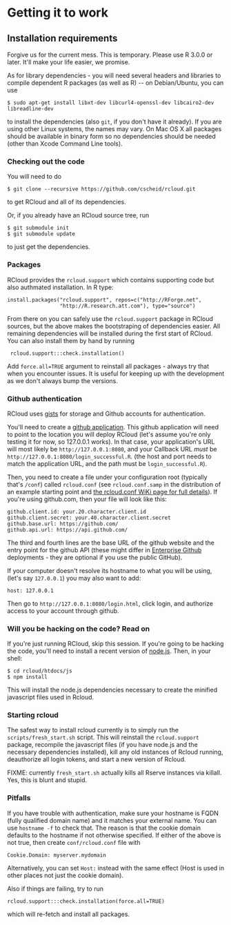 # Getting it to work

## Installation requirements

Forgive us for the current mess. This is temporary.
Please use R 3.0.0 or later. It'll make your life easier, we promise.

As for library dependencies - you will need several headers and libraries to compile dependent
R packages (as well as R) -- on Debian/Ubuntu, you can use

    $ sudo apt-get install libxt-dev libcurl4-openssl-dev libcairo2-dev libreadline-dev

to install the dependencies (also `git`, if you don't have it already).
If you are using other Linux systems, the names may vary.
On Mac OS X all packages should be available in binary form so no dependencies should be needed
(other than Xcode Command Line tools).

### Checking out the code

You will need to do

    $ git clone --recursive https://github.com/cscheid/rcloud.git

to get RCloud and all of its dependencies.

Or, if you already have an RCloud source tree, run

    $ git submodule init
    $ git submodule update

to just get the dependencies.


### Packages

RCloud provides the `rcloud.support` which contains supporting code but also authmated installation.
In R type:

    install.packages("rcloud.support", repos=c("http://RForge.net",
                     "http://R.research.att.com"), type="source")

From there on you can safely use the `rcloud.support` package in RCloud
sources, but the above makes the bootstraping of dependencies
easier. All remaining dependencies will be installed during the first
start of RCloud. You can also install them by hand by running

     rcloud.support:::check.installation()

Add `force.all=TRUE` argument to reinstall all packages - always try that
when you encounter issues. It is useful for keeping up with the development
as we don't always bump the versions.

### Github authentication

RCloud uses [gists](http://gist.github.com) for storage and Github
accounts for authentication.

You'll need to create a
[github application](https://github.com/settings/applications). This
github application will need to point to the location you will deploy
RCloud (let's assume you're only testing it for now, so 127.0.0.1
works). In that case, your application's URL will most likely be
`http://127.0.0.1:8080`, and your Callback URL *must* be
`http://127.0.0.1:8080/login_successful.R`. (the host and port needs
to match the application URL, and the path must be `login_successful.R`).

Then, you need to create a file under your configuration root
(typically that's `/conf`) called `rcloud.conf` (see `rcloud.conf.samp`
in the distribution of an example starting point and
[the rcloud.conf WiKi page for full details](https://github.com/cscheid/rcloud/wiki/rcloud.conf)).
If you're using github.com, then your file will look like this:

    github.client.id: your.20.character.client.id
    github.client.secret: your.40.character.client.secret
    github.base.url: https://github.com/
    github.api.url: https://api.github.com/

The third and fourth lines are the base URL of the github website and
the entry point for the github API (these might differ in
[Enterprise Github](http://enterprise.github.com) deployments -
they are optional if you use the public GitHub).

If your computer doesn't resolve its hostname to what you will be using,
(let's say `127.0.0.1`) you may also want to add:

    host: 127.0.0.1

Then go to `http://127.0.0.1:8080/login.html`, click login, and authorize
access to your account through github.

### Will you be hacking on the code? Read on

If you're just running RCloud, skip this session. If you're going to
be hacking the code, you'll need to install a recent version of
[node.js](http://nodejs.org). Then, in your shell:

    $ cd rcloud/htdocs/js
	$ npm install

This will install the node.js dependencies necessary to create the
minified javascript files used in Rcloud.

### Starting rcloud

The safest way to install rcloud currently is to simply run the
`scripts/fresh_start.sh` script. This will reinstall the
`rcloud.support` package, recompile the javascript files (if you have
node.js and the necessary dependencies installed), kill any old
instances of Rcloud running, deauthorize all login tokens, and start a
new version of Rcloud.

FIXME: currently `fresh_start.sh` actually kills all Rserve instances
via killall. Yes, this is blunt and stupid.

### Pitfalls

If you have trouble with authentication, make sure your hostname is
FQDN (fully qualified domain name) and it matches your external name.
You can use `hostname -f` to check that. The reason is that the cookie
domain defaults to the hostname if not otherwise specified. If either
of the above is not true, then create `conf/rcloud.conf` file with

    Cookie.Domain: myserver.mydomain

Alternatively, you can set `Host:` instead with the same effect
(Host is used in other places not just the cookie domain).

Also if things are failing, try to run

    rcloud.support:::check.installation(force.all=TRUE)

which will re-fetch and install all packages.
